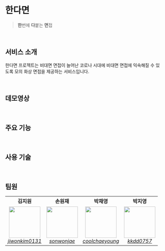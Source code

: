 # 한다면

> **한**번에 **다**붙는 **면**접

<br>

## 서비스 소개

한다면 프로젝트는 비대면 면접이 늘어난 코로나 시대에 비대면 면접에 익숙해질 수 있도록 모의 화상 면접을 제공하는 서비스입니다.

<br>

## 데모영상

<br>

## 주요 기능

<br>

## 사용 기술

<br>

## 팀원

<table>
    <tr align="center">
        <td><B>김지원<B></td>
        <td><B>손원재<B></td>
        <td><B>박채영<B></td>
        <td><B>박지영<B></td>
    </tr>
    <tr align="center">
        <td>
            <img src="https://github.com/jiwonkim0131.png?size=100" style="width:100px; height:100px;">
            <br>
            <a href="https://github.com/jiwonkim0131" style="width:100px; height:100px;"><I>jiwonkim0131</I></a>
        </td>
        <td>
            <img src="https://github.com/sonwonjae.png?size=100" style="width:100px; height:100px;">
            <br>
            <a href="https://github.com/sonwonjae"><I>sonwonjae</I></a>
        </td>
        <td>
            <img src="https://github.com/coolchaeyoung.png?size=100" style="width:100px; height:100px;">
            <br>
            <a href="https://github.com/coolchaeyoung"><I>coolchaeyoung</I></a>
        </td>
        <td>
            <img src="https://github.com/kkdd0757.png?size=100" style="width:100px; height:100px;">
            <br>
            <a href="https://github.com/kkdd0757"><I>kkdd0757</I></a>
        </td>
    </tr>
</table>
